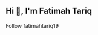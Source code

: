 ## Hi 👋, I'm Fatimah Tariq

Follow fatimahtariq19
<!--
**fatimahtariq19/fatimahtariq19** is a ✨ _special_ ✨ repository because its `README.md` (this file) appears on your GitHub profile.

Here are some ideas to get you started:

- 🔭 I’m currently working on NextGeZ
- 👯 I’m currently learning AI and ML
- 👨‍💻 All of my projects are available at [NA]
- 💬 Ask me about anything related to MERN Stack, Web3.O or Blockchain related technologies
- 📫 How to reach me muzakiruddin78@gmail.com
- 📄 Know about my experiences Click Here
- ⚡ Fun fact I use tabs over spaces
-->
